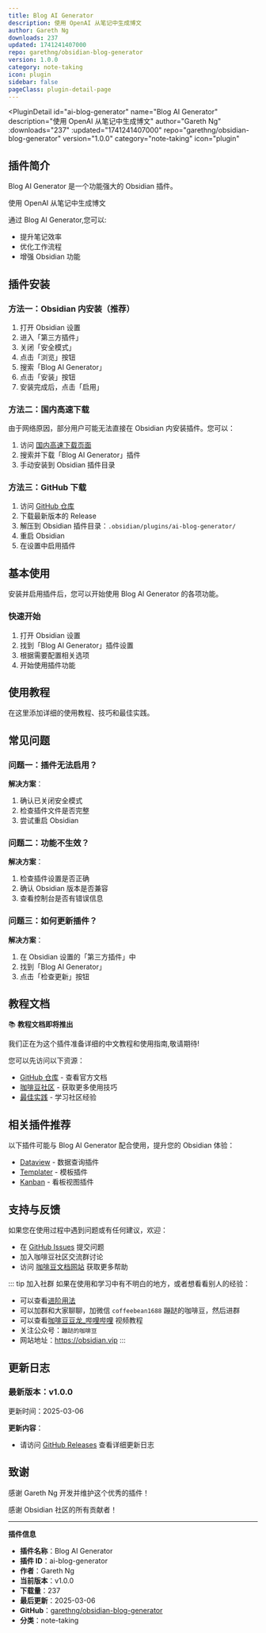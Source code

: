 ```yaml
---
title: Blog AI Generator
description: 使用 OpenAI 从笔记中生成博文
author: Gareth Ng
downloads: 237
updated: 1741241407000
repo: garethng/obsidian-blog-generator
version: 1.0.0
category: note-taking
icon: plugin
sidebar: false
pageClass: plugin-detail-page
---
```


<PluginDetail
  id="ai-blog-generator"
  name="Blog AI Generator"
  description="使用 OpenAI 从笔记中生成博文"
  author="Gareth Ng"
  :downloads="237"
  :updated="1741241407000"
  repo="garethng/obsidian-blog-generator"
  version="1.0.0"
  category="note-taking"
  icon="plugin"
>

<!-- AUTO_GENERATED_START -->
## 插件简介

Blog AI Generator 是一个功能强大的 Obsidian 插件。

使用 OpenAI 从笔记中生成博文

通过 Blog AI Generator,您可以:

- 提升笔记效率
- 优化工作流程
- 增强 Obsidian 功能

<!-- AUTO_GENERATED_END -->

<!-- AUTO_GENERATED_START -->
## 插件安装

### 方法一：Obsidian 内安装（推荐）

1. 打开 Obsidian 设置
2. 进入「第三方插件」
3. 关闭「安全模式」
4. 点击「浏览」按钮
5. 搜索「Blog AI Generator」
6. 点击「安装」按钮
7. 安装完成后，点击「启用」

### 方法二：国内高速下载

由于网络原因，部分用户可能无法直接在 Obsidian 内安装插件。您可以：

1. 访问 [国内高速下载页面](/zh/documentation/obsidian-plugins-download.html)
2. 搜索并下载「Blog AI Generator」插件
3. 手动安装到 Obsidian 插件目录

### 方法三：GitHub 下载

1. 访问 [GitHub 仓库](https://github.com/garethng/obsidian-blog-generator)
2. 下载最新版本的 Release
3. 解压到 Obsidian 插件目录：`.obsidian/plugins/ai-blog-generator/`
4. 重启 Obsidian
5. 在设置中启用插件

## 基本使用

安装并启用插件后，您可以开始使用 Blog AI Generator 的各项功能。

### 快速开始

1. 打开 Obsidian 设置
2. 找到「Blog AI Generator」插件设置
3. 根据需要配置相关选项
4. 开始使用插件功能

<!-- AUTO_GENERATED_END -->

<!-- CUSTOM_CONTENT_START:tutorial -->
## 使用教程

在这里添加详细的使用教程、技巧和最佳实践。

<!-- CUSTOM_CONTENT_END:tutorial -->

<!-- SHARED_CONTENT_START -->
## 常见问题

### 问题一：插件无法启用？

**解决方案**：
1. 确认已关闭安全模式
2. 检查插件文件是否完整
3. 尝试重启 Obsidian

### 问题二：功能不生效？

**解决方案**：
1. 检查插件设置是否正确
2. 确认 Obsidian 版本是否兼容
3. 查看控制台是否有错误信息

### 问题三：如何更新插件？

**解决方案**：
1. 在 Obsidian 设置的「第三方插件」中
2. 找到「Blog AI Generator」
3. 点击「检查更新」按钮

## 教程文档

📚 **教程文档即将推出**

我们正在为这个插件准备详细的中文教程和使用指南,敬请期待!

您可以先访问以下资源：
- [GitHub 仓库](https://github.com/garethng/obsidian-blog-generator) - 查看官方文档
- [咖啡豆社区](/zh/bases/) - 获取更多使用技巧
- [最佳实践](/zh/best-practices/) - 学习社区经验

## 相关插件推荐

以下插件可能与 Blog AI Generator 配合使用，提升您的 Obsidian 体验：

- [Dataview](/zh/plugins/dataview.html) - 数据查询插件
- [Templater](/zh/plugins/templater-obsidian.html) - 模板插件
- [Kanban](/zh/plugins/obsidian-kanban.html) - 看板视图插件

## 支持与反馈

如果您在使用过程中遇到问题或有任何建议，欢迎：

- 在 [GitHub Issues](https://github.com/garethng/obsidian-blog-generator/issues) 提交问题
- 加入咖啡豆社区交流群讨论
- 访问 [咖啡豆文档网站](https://obsidian.vip) 获取更多帮助

::: tip 加入社群
如果在使用和学习中有不明白的地方，或者想看看别人的经验：
- 可以查看[进阶用法](/zh/advanced)
- 可以加群和大家聊聊，加微信 `coffeebean1688` 蹦跶的咖啡豆，然后进群
- 可以查看[咖啡豆豆龙_哔哩哔哩](https://space.bilibili.com/618777356) 视频教程
- 关注公众号：`蹦跶的咖啡豆`
- 网站地址：https://obsidian.vip
:::
<!-- SHARED_CONTENT_END -->

<!-- AUTO_GENERATED_START -->
## 更新日志

### 最新版本：v1.0.0

更新时间：2025-03-06

**更新内容**：
- 请访问 [GitHub Releases](https://github.com/garethng/obsidian-blog-generator/releases) 查看详细更新日志

## 致谢

感谢 Gareth Ng 开发并维护这个优秀的插件！

感谢 Obsidian 社区的所有贡献者！

---

**插件信息**
- **插件名称**：Blog AI Generator
- **插件 ID**：ai-blog-generator
- **作者**：Gareth Ng
- **当前版本**：v1.0.0
- **下载量**：237
- **最后更新**：2025-03-06
- **GitHub**：[garethng/obsidian-blog-generator](https://github.com/garethng/obsidian-blog-generator)
- **分类**：note-taking
<!-- AUTO_GENERATED_END -->

</PluginDetail>


